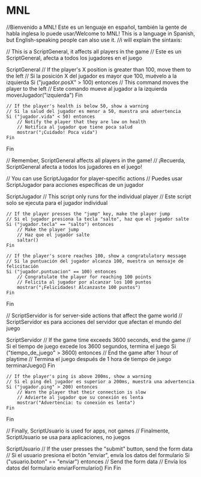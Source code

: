 # MNL
//Bienvenido a MNL! Este es un lenguaje en español, también la gente de habla inglesa lo puede usar/Welcome to MNL! This is a language in Spanish, but English-speaking people can also use it.
//i will explain the sintaxis:

// This is a ScriptGeneral, it affects all players in the game
// Este es un ScriptGeneral, afecta a todos los jugadores en el juego



ScriptGeneral
    // If the player's X position is greater than 100, move them to the left
    // Si la posición X del jugador es mayor que 100, muévelo a la izquierda
    Si ("jugador.posX" > 100) entonces
        // This command moves the player to the left
        // Este comando mueve al jugador a la izquierda
        moverJugador("izquierda")
    Fin

    // If the player's health is below 50, show a warning
    // Si la salud del jugador es menor a 50, muestra una advertencia
    Si ("jugador.vida" < 50) entonces
        // Notify the player that they are low on health
        // Notifica al jugador que tiene poca salud
        mostrar("¡Cuidado! Poca vida")
    Fin
Fin

// Remember, ScriptGeneral affects all players in the game!
// ¡Recuerda, ScriptGeneral afecta a todos los jugadores en el juego!

// You can use ScriptJugador for player-specific actions
// Puedes usar ScriptJugador para acciones específicas de un jugador

ScriptJugador
    // This script only runs for the individual player
    // Este script solo se ejecuta para el jugador individual

    // If the player presses the "jump" key, make the player jump
    // Si el jugador presiona la tecla "salto", haz que el jugador salte
    Si ("jugador.tecla" == "salto") entonces
        // Make the player jump
        // Haz que el jugador salte
        saltar()
    Fin

    // If the player's score reaches 100, show a congratulatory message
    // Si la puntuación del jugador alcanza 100, muestra un mensaje de felicitación
    Si ("jugador.puntuacion" == 100) entonces
        // Congratulate the player for reaching 100 points
        // Felicita al jugador por alcanzar los 100 puntos
        mostrar("¡Felicidades! Alcanzaste 100 puntos")
    Fin
Fin

// ScriptServidor is for server-side actions that affect the game world
// ScriptServidor es para acciones del servidor que afectan el mundo del juego

ScriptServidor
    // If the game time exceeds 3600 seconds, end the game
    // Si el tiempo de juego excede los 3600 segundos, termina el juego
    Si ("tiempo_de_juego" > 3600) entonces
        // End the game after 1 hour of playtime
        // Termina el juego después de 1 hora de tiempo de juego
        terminarJuego()
    Fin

    // If the player's ping is above 200ms, show a warning
    // Si el ping del jugador es superior a 200ms, muestra una advertencia
    Si ("jugador.ping" > 200) entonces
        // Warn the player that their connection is slow
        // Advierte al jugador que su conexión es lenta
        mostrar("Advertencia: tu conexión es lenta")
    Fin
Fin

// Finally, ScriptUsuario is used for apps, not games
// Finalmente, ScriptUsuario se usa para aplicaciones, no juegos

ScriptUsuario
    // If the user presses the "submit" button, send the form data
    // Si el usuario presiona el botón "enviar", envía los datos del formulario
    Si ("usuario.boton" == "enviar") entonces
        // Send the form data
        // Envía los datos del formulario
        enviarFormulario()
    Fin
Fin
